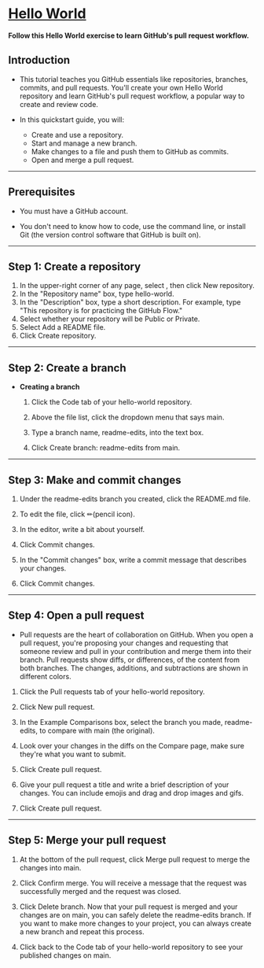 # [Hello World](https://docs.github.com/en/get-started/start-your-journey/hello-world)
**Follow this Hello World exercise to learn GitHub's pull request workflow.**


## Introduction
- This tutorial teaches you GitHub essentials like repositories, branches, commits, and pull requests. You'll create your own Hello World repository and learn GitHub's pull request workflow, a popular way to create and review code.

- In this quickstart guide, you will:

    - Create and use a repository.
    - Start and manage a new branch.
    - Make changes to a file and push them to GitHub as commits.
    - Open and merge a pull request.


---

## Prerequisites
- You must have a GitHub account. 

- You don't need to know how to code, use the command line, or install Git (the version control software that GitHub is built on).


---

## Step 1: Create a repository

1. In the upper-right corner of any page, select , then click New repository.
2. In the "Repository name" box, type hello-world.
3. In the "Description" box, type a short description. For example, type "This repository is for practicing the GitHub Flow."
4. Select whether your repository will be Public or Private.
5. Select Add a README file.
6. Click Create repository.

---

## Step 2: Create a branch

- **Creating a branch**

    1. Click the Code tab of your hello-world repository.

    2. Above the file list, click the dropdown menu that says main.

    3. Type a branch name, readme-edits, into the text box.

    4. Click Create branch: readme-edits from main.

---

## Step 3: Make and commit changes

1. Under the readme-edits branch you created, click the README.md file.

2. To edit the file, click ✏(pencil icon).

3. In the editor, write a bit about yourself.

4. Click Commit changes.

5. In the "Commit changes" box, write a commit message that describes your changes.

6. Click Commit changes.

---

## Step 4: Open a pull request

- Pull requests are the heart of collaboration on GitHub. When you open a pull request, you're proposing your changes and requesting that someone review and pull in your contribution and merge them into their branch. Pull requests show diffs, or differences, of the content from both branches. The changes, additions, and subtractions are shown in different colors.

1. Click the Pull requests tab of your hello-world repository.

2. Click New pull request.

3. In the Example Comparisons box, select the branch you made, readme-edits, to compare with main (the original).

4. Look over your changes in the diffs on the Compare page, make sure they're what you want to submit.

5. Click Create pull request.

6. Give your pull request a title and write a brief description of your changes. You can include emojis and drag and drop images and gifs.

7. Click Create pull request.

---

## Step 5: Merge your pull request

1. At the bottom of the pull request, click Merge pull request to merge the changes into main.

2. Click Confirm merge. You will receive a message that the request was successfully merged and the request was closed.

3. Click Delete branch. Now that your pull request is merged and your changes are on main, you can safely delete the readme-edits branch. If you want to make more changes to your project, you can always create a new branch and repeat this process.

4. Click back to the Code tab of your hello-world repository to see your published changes on main.

